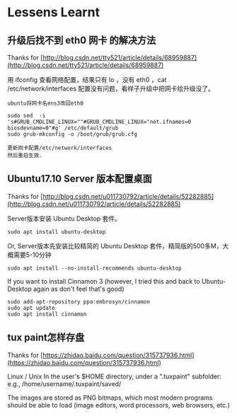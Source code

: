 # Lessens Learnt

## 升级后找不到 eth0 网卡 的解决方法

Thanks for [http://blog.csdn.net/tty521/article/details/68959887](http://blog.csdn.net/tty521/article/details/68959887)

用 ifconfig 查看网络配置，结果只有 lo ，没有 eth0 ，cat /etc/network/interfaces 配置没有问题，看样子升级中把网卡给升级没了。

```
ubuntu将网卡名ens3改回eth0  
      
sudo sed  -i 's#GRUB_CMDLINE_LINUX=""#GRUB_CMDLINE_LINUX="net.ifnames=0 biosdevname=0"#g' /etc/default/grub    
sudo grub-mkconfig -o /boot/grub/grub.cfg    
      
更新网卡配置/etc/network/interfaces  
然后重启生效.
```
## Ubuntu17.10 Server 版本配置桌面

Thanks for [http://blog.csdn.net/u011730792/article/details/52282885](http://blog.csdn.net/u011730792/article/details/52282885)

Server版本安装 Ubuntu Desktop 套件。

```
sudo apt install ubuntu-desktop
```

Or, Server版本先安装比较精简的 Ubuntu Desktop 套件，精简版的500多M，大概需要5-10分钟

```
sudo apt install --no-install-recommends ubuntu-desktop
```

If you want to install Cinnamon 3 (however, I tried this and back to Ubuntu-Desktop again as don't feel that's good)

```
sudo add-apt-repository ppa:embrosyn/cinnamon
sudo apt update
sudo apt install cinnamon
```

## tux paint怎样存盘

Thanks for [https://zhidao.baidu.com/question/315737936.html](https://zhidao.baidu.com/question/315737936.html)

Linux / Unix 
In the user's $HOME directory, under a ".tuxpaint" subfolder:
e.g., /home/username/.tuxpaint/saved/

The images are stored as PNG bitmaps, which most modern programs should be able to load (image editors, word processors, web browsers, etc.)
